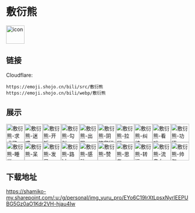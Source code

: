 # 敷衍熊
<img src="https://emoji.shojo.cn/bili/src/敷衍熊/icon.png" width="50" height="50" alt="icon">

## 链接
Cloudflare:
```
https://emoji.shojo.cn/bili/src/敷衍熊
https://emoji.shojo.cn/bili/webp/敷衍熊
```
## 展示
<img src="https://emoji.shojo.cn/bili/src/敷衍熊/敷衍熊-求求了.png" width="50" height="50" alt="敷衍熊-求求了"><img src="https://emoji.shojo.cn/bili/src/敷衍熊/敷衍熊-迷惑.png" width="50" height="50" alt="敷衍熊-迷惑"><img src="https://emoji.shojo.cn/bili/src/敷衍熊/敷衍熊-开饭.png" width="50" height="50" alt="敷衍熊-开饭"><img src="https://emoji.shojo.cn/bili/src/敷衍熊/敷衍熊-勾引.png" width="50" height="50" alt="敷衍熊-勾引"><img src="https://emoji.shojo.cn/bili/src/敷衍熊/敷衍熊-出现.png" width="50" height="50" alt="敷衍熊-出现"><img src="https://emoji.shojo.cn/bili/src/敷衍熊/敷衍熊-阴暗爬行.png" width="50" height="50" alt="敷衍熊-阴暗爬行"><img src="https://emoji.shojo.cn/bili/src/敷衍熊/敷衍熊-拉屎.png" width="50" height="50" alt="敷衍熊-拉屎"><img src="https://emoji.shojo.cn/bili/src/敷衍熊/敷衍熊-纠结.png" width="50" height="50" alt="敷衍熊-纠结"><img src="https://emoji.shojo.cn/bili/src/敷衍熊/敷衍熊-看戏.png" width="50" height="50" alt="敷衍熊-看戏"><img src="https://emoji.shojo.cn/bili/src/敷衍熊/敷衍熊-功德.png" width="50" height="50" alt="敷衍熊-功德"><img src="https://emoji.shojo.cn/bili/src/敷衍熊/敷衍熊-睡觉.png" width="50" height="50" alt="敷衍熊-睡觉"><img src="https://emoji.shojo.cn/bili/src/敷衍熊/敷衍熊-呆.png" width="50" height="50" alt="敷衍熊-呆"><img src="https://emoji.shojo.cn/bili/src/敷衍熊/敷衍熊-发呆.png" width="50" height="50" alt="敷衍熊-发呆"><img src="https://emoji.shojo.cn/bili/src/敷衍熊/敷衍熊-路过.png" width="50" height="50" alt="敷衍熊-路过"><img src="https://emoji.shojo.cn/bili/src/敷衍熊/敷衍熊-感动.png" width="50" height="50" alt="敷衍熊-感动"><img src="https://emoji.shojo.cn/bili/src/敷衍熊/敷衍熊-赞.png" width="50" height="50" alt="敷衍熊-赞"><img src="https://emoji.shojo.cn/bili/src/敷衍熊/敷衍熊-思考.png" width="50" height="50" alt="敷衍熊-思考"><img src="https://emoji.shojo.cn/bili/src/敷衍熊/敷衍熊-转运.png" width="50" height="50" alt="敷衍熊-转运"><img src="https://emoji.shojo.cn/bili/src/敷衍熊/敷衍熊-流鼻血.png" width="50" height="50" alt="敷衍熊-流鼻血"><img src="https://emoji.shojo.cn/bili/src/敷衍熊/敷衍熊-帅气.png" width="50" height="50" alt="敷衍熊-帅气">

## 下载地址

https://shamiko-my.sharepoint.com/:u:/g/personal/img_yuru_pro/EYo6C19lrXtLpsxNyrlEEPUBG5Gz0aO1Kdr2VH-hjau4Iw